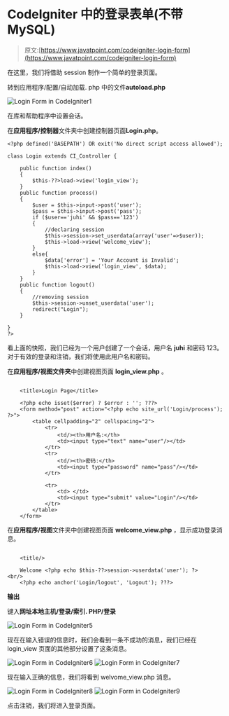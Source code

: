 # CodeIgniter 中的登录表单(不带 MySQL)

> 原文:[https://www.javatpoint.com/codeigniter-login-form](https://www.javatpoint.com/codeigniter-login-form)

在这里，我们将借助 session 制作一个简单的登录页面。

转到应用程序/配置/自动加载. php 中的文件**autoload.php**

![Login Form in CodeIgniter1](../Images/292ef5b34b7c58235d0ded1c75b64f5b.png)

在库和帮助程序中设置会话。

在**应用程序/控制器**文件夹中创建控制器页面**Login.php**。

```
<?php defined('BASEPATH') OR exit('No direct script access allowed');

class Login extends CI_Controller {

	public function index()
	{
		$this-??>load->view('login_view');
	}
	public function process()
	{
		$user = $this->input->post('user');
		$pass = $this->input->post('pass');
		if ($user=='juhi' && $pass=='123') 
		{
			//declaring session
			$this->session->set_userdata(array('user'=>$user));
			$this->load->view('welcome_view');
		}
		else{
			$data['error'] = 'Your Account is Invalid';
			$this->load->view('login_view', $data);
		}
	}
	public function logout()
	{
		//removing session
		$this->session->unset_userdata('user');
		redirect("Login");
	}

}
?>

```

看上面的快照，我们已经为一个用户创建了一个会话，用户名 **juhi** 和密码 123。对于有效的登录和注销，我们将使用此用户名和密码。

在**应用程序/视图文件夹**中创建视图页面 **login_view.php** 。

```

	<title>Login Page</title>

	<?php echo isset($error) ? $error : ''; ???>
	<form method="post" action="<?php echo site_url('Login/process'); ?>">
		<table cellpadding="2" cellspacing="2">
			<tr>
				<td/><th>用户名:</th>
				<td><input type="text" name="user"/></td>
			</tr>
			<tr>
				<td/><th>密码:</th>
				<td><input type="password" name="pass"/></td>
			</tr>

			<tr>
				<td> </td>
				<td><input type="submit" value="Login"/></td>
			</tr>
		</table>
	</form>

```

在**应用程序/视图**文件夹中创建视图页面 **welcome_view.php** ，显示成功登录消息。

```

	<title/>

	Welcome <?php echo $this-??>session->userdata('user'); ?>	
<br/>
	<?php echo anchor('Login/logout', 'Logout'); ???>

```

**输出**

键入**网址本地主机/登录/索引. PHP/登录**

![Login Form in CodeIgniter5](../Images/2797ce9e3f639b13aa4c239f62cf2abd.png)

现在在输入错误的信息时，我们会看到一条不成功的消息，我们已经在 login_view 页面的其他部分设置了这条消息。

![Login Form in CodeIgniter6](../Images/fb60e67beaa9492ec06c93a681b5b245.png)
![Login Form in CodeIgniter7](../Images/e0af7e8ae87cf44afedb3f7693a38b07.png)

现在输入正确的信息，我们将看到 welvome_view.php 消息。

![Login Form in CodeIgniter8](../Images/75a8cdad04a7ad059456fdb7fc843a85.png)
![Login Form in CodeIgniter9](../Images/6f270660f27ad70790da9f4fd61f24a0.png)

点击注销，我们将进入登录页面。